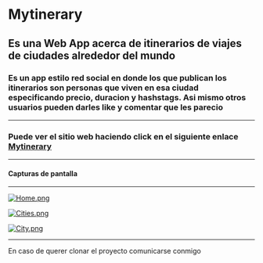 # Mytinerary

## Es una Web App acerca de itinerarios de viajes de ciudades alrededor del mundo

### Es un app estilo red social en donde los que publican los itinerarios son personas que viven en esa ciudad especificando precio, duracion y hashstags. Asi mismo otros usuarios pueden darles like y comentar que les parecio

---
### Puede ver el sitio web haciendo click en el siguiente enlace [ Mytinerary ]( https://mytinerarydupuy.herokuapp.com/ "Mytinerary" )
---
#### Capturas de pantalla
---

[![Home.png](https://i.postimg.cc/tTbT2nkM/Home.png)](https://postimg.cc/GBMdp2ZF)

[![Cities.png](https://i.postimg.cc/MKHGPS0q/Cities.png)](https://postimg.cc/Yhck0Tys)

[![City.png](https://i.postimg.cc/x8TdSrWG/City.png)](https://postimg.cc/mzJ4QnZh)

---
En caso de querer clonar el proyecto comunicarse conmigo 